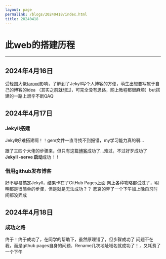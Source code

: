 ```yaml
---
layout: page
permalink: /blogs/20240418/index.html
title: 20240418
---
```




# 此web的搭建历程

------



## 2024年4月16日

受轻国大佬[taroxd](https://blog.taroxd.com/)影响，了解到了Jekyll写个人博客的方便，萌生出想要写属于自己的博客的idea
（其实之前就想过，可完全没有思路，网上教程都很麻烦）but搭建的一路上艰辛不断QAQ

## 2024年4月17日

### Jekyll搭建

Jekyll好难搭建啊！！gem文件一直寻找不到报错，my学习能力真的弱...

跟了三四个大佬的步骤来，但只有这篇[博客](https://zzy979.github.io/posts/creating-personal-blog-site/)成功了...难过，不过好歹成功了
**Jekyll -serve 启动**成功！！

### 借用github发布博客

好不容易搞定Jekyll，结果卡在了GitHub Pages上面
网上各种攻略都试过了，明明都是很简单的步骤，但是就是无法成功？？
悲哀的弄了一个下午加上晚自习时间都没弄成

## 2024年4月18日

### 成功之路

终于！终于成功了，在同学的帮助下，虽然原理错了，但步骤成功了
问题不在我，而是github pages自身的问题，Rename几次地址域名就成功了！，又耗费了一个下午